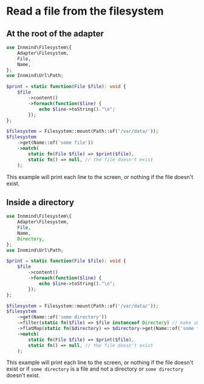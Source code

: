 # Read a file from the filesystem

## At the root of the adapter

```php
use Innmind\Filesystem\{
    Adapter\Filesystem,
    File,
    Name,
};
use Innmind\Url\Path;

$print = static function(File $file): void {
    $file
        ->content()
        ->foreach(function($line) {
            echo $line->toString()."\n";
        });
};

$filesystem = Filesystem::mount(Path::of('/var/data/'));
$filesystem
    ->get(Name::of('some file'))
    ->match(
        static fn(File $file) => $print($file),
        static fn() => null, // the file doesn't exist
    );
```

This example will print each line to the screen, or nothing if the file doesn't exist.

## Inside a directory

```php
use Innmind\Filesystem\{
    Adapter\Filesystem,
    File,
    Name,
    Directory,
};
use Innmind\Url\Path;

$print = static function(File $file): void {
    $file
        ->content()
        ->foreach(function($line) {
            echo $line->toString()."\n";
        });
};

$filesystem = Filesystem::mount(Path::of('/var/data/'));
$filesystem
    ->get(Name::of('some directory'))
    ->filter(static fn($file) => $file instanceof Directory) // make sure "some directory" is not a file
    ->flatMap(static fn($directory) => $directory->get(Name::of('some file')))
    ->match(
        static fn(File $file) => $print($file),
        static fn() => null, // the file doesn't exist
    );
```

This example will print each line to the screen, or nothing if the file doesn't exist or if `some directory` is a file and not a directory or `some directory` doesn't exist.
